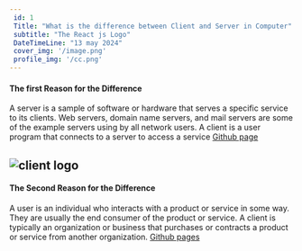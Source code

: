 ```yaml
---
 id: 1
 Title: "What is the difference between Client and Server in Computer"
 subtitle: "The React js Logo"
 DateTimeLine: "13 may 2024"
 cover_img: '/image.png'
 profile_img: '/cc.png'
---
```


#### The first Reason for the Difference

A server is a sample of software or hardware that serves a specific service to its clients. Web servers, domain name servers, and mail servers are some of the example servers using by all network users. A client is a user program that connects to a server to access a service
[Github page](https://github.com/ugwucollins/Blog_Post)

## ![client logo](/client.jpg)

#### The Second Reason for the Difference

A user is an individual who interacts with a product or
service in some way. They are usually the end consumer of the product or service. A client is typically an organization or business that purchases or contracts a product or service from another organization.
[Github pages](https://github.com/ugwucollins/Blog_Post)
